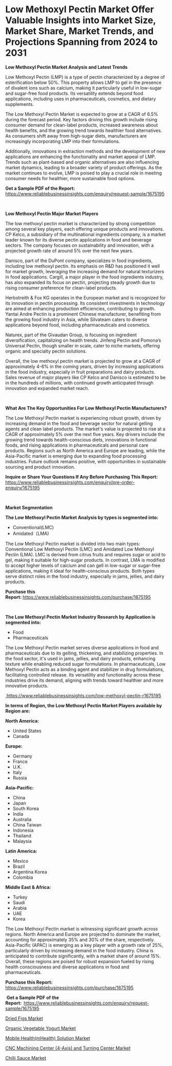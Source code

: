 <p><h1>Low Methoxyl Pectin Market Offer Valuable Insights into Market Size, Market Share, Market Trends, and Projections Spanning from 2024 to 2031</h1></p><p><strong>Low Methoxyl Pectin Market Analysis and Latest Trends</strong></p>
<p><p>Low Methoxyl Pectin (LMP) is a type of pectin characterized by a degree of esterification below 50%. This property allows LMP to gel in the presence of divalent ions such as calcium, making it particularly useful in low-sugar and sugar-free food products. Its versatility extends beyond food applications, including uses in pharmaceuticals, cosmetics, and dietary supplements. </p><p>The Low Methoxyl Pectin Market is expected to grow at a CAGR of 6.5% during the forecast period. Key factors driving this growth include rising consumer demand for clean-label products, increased awareness about health benefits, and the growing trend towards healthier food alternatives. As consumers shift away from high-sugar diets, manufacturers are increasingly incorporating LMP into their formulations. </p><p>Additionally, innovations in extraction methods and the development of new applications are enhancing the functionality and market appeal of LMP. Trends such as plant-based and organic alternatives are also influencing market dynamics, leading to a broader variety of product offerings. As the market continues to evolve, LMP is poised to play a crucial role in meeting consumer needs for healthier, more sustainable food options.</p></p>
<p><strong>Get a Sample PDF of the Report:&nbsp;</strong> <a href="https://www.reliablebusinessinsights.com/enquiry/request-sample/1675195?utm_campaign=57&utm_medium=2&utm_source=Github&utm_content=ia&utm_term=10102024&utm_id=low-methoxyl-pectin">https://www.reliablebusinessinsights.com/enquiry/request-sample/1675195</a></p>
<p>&nbsp;</p>
<p><strong>Low Methoxyl Pectin Major Market Players</strong></p>
<p><p>The low methoxyl pectin market is characterized by strong competition among several key players, each offering unique products and innovations. CP Kelco, a subsidiary of the multinational ingredients company, is a market leader known for its diverse pectin applications in food and beverage sectors. The company focuses on sustainability and innovation, with a projected growth rate of around 5% over the next few years.</p><p>Danisco, part of the DuPont company, specializes in food ingredients, including low methoxyl pectin. Its emphasis on R&D has positioned it well for market growth, leveraging the increasing demand for natural texturizers in food applications. Cargill, a major player in the food ingredients industry, has also expanded its focus on pectin, projecting steady growth due to rising consumer preference for clean-label products.</p><p>Herbstreith & Fox KG operates in the European market and is recognized for its innovation in pectin processing. Its consistent investments in technology are aimed at enhancing production efficiencies, contributing to growth. Yantai Andre Pectin is a prominent Chinese manufacturer, benefiting from the growing food industry in Asia, while Silvateam caters to diverse applications beyond food, including pharmaceuticals and cosmetics.</p><p>Naturex, part of the Givaudan Group, is focusing on ingredient diversification, capitalizing on health trends. Jinfeng Pectin and Pomona’s Universal Pectin, though smaller in scale, cater to niche markets, offering organic and specialty pectin solutions.</p><p>Overall, the low methoxyl pectin market is projected to grow at a CAGR of approximately 4-6% in the coming years, driven by increasing applications in the food industry, especially in fruit preparations and dairy products. Sales revenue of major players like CP Kelco and Danisco is estimated to be in the hundreds of millions, with continued growth anticipated through innovation and expanded market reach.</p></p>
<p>&nbsp;</p>
<p><strong>What Are The Key Opportunities For Low Methoxyl Pectin Manufacturers?</strong></p>
<p><p>The Low Methoxyl Pectin market is experiencing robust growth, driven by increasing demand in the food and beverage sector for natural gelling agents and clean label products. The market's value is projected to rise at a CAGR of approximately 5% over the next five years. Key drivers include the growing trend towards health-conscious diets, innovations in functional foods, and rising applications in pharmaceuticals and personal care products. Regions such as North America and Europe are leading, while the Asia-Pacific market is emerging due to expanding food processing industries. Future outlook remains positive, with opportunities in sustainable sourcing and product innovation.</p></p>
<p><strong>Inquire or Share Your Questions If Any Before Purchasing This Report:</strong> <a href="https://www.reliablebusinessinsights.com/enquiry/pre-order-enquiry/1675195?utm_campaign=57&utm_medium=2&utm_source=Github&utm_content=ia&utm_term=10102024&utm_id=low-methoxyl-pectin">https://www.reliablebusinessinsights.com/enquiry/pre-order-enquiry/1675195</a></p>
<p>&nbsp;</p>
<p><strong>Market Segmentation</strong></p>
<p><strong>The Low Methoxyl Pectin Market Analysis by types is segmented into:</strong></p>
<p><ul><li>Conventional(LMC)</li><li>Amidated（LMA)</li></ul></p>
<p><p>The Low Methoxyl Pectin market is divided into two main types: Conventional Low Methoxyl Pectin (LMC) and Amidated Low Methoxyl Pectin (LMA). LMC is derived from citrus fruits and requires sugar or acid to gel, making it suitable for high-sugar products. In contrast, LMA is modified to accept higher levels of calcium and can gell in low-sugar or sugar-free applications, making it ideal for health-conscious products. Both types serve distinct roles in the food industry, especially in jams, jellies, and dairy products.</p></p>
<p><strong>Purchase this Report:&nbsp;</strong><a href="https://www.reliablebusinessinsights.com/purchase/1675195?utm_campaign=57&utm_medium=2&utm_source=Github&utm_content=ia&utm_term=10102024&utm_id=low-methoxyl-pectin">https://www.reliablebusinessinsights.com/purchase/1675195</a></p>
<p>&nbsp;</p>
<p><strong>The Low Methoxyl Pectin Market Industry Research by Application is segmented into:</strong></p>
<p><ul><li>Food</li><li>Pharmaceuticals</li></ul></p>
<p><p>The Low Methoxyl Pectin market serves diverse applications in food and pharmaceuticals due to its gelling, thickening, and stabilizing properties. In the food sector, it's used in jams, jellies, and dairy products, enhancing texture while enabling reduced sugar formulations. In pharmaceuticals, Low Methoxyl Pectin acts as a binding agent and stabilizer in drug formulations, facilitating controlled release. Its versatility and functionality across these industries drive its demand, aligning with trends toward healthier and more innovative products.</p></p>
<p><a href="https://www.reliablebusinessinsights.com/low-methoxyl-pectin-r1675195?utm_campaign=57&utm_medium=2&utm_source=Github&utm_content=ia&utm_term=10102024&utm_id=low-methoxyl-pectin">&nbsp;https://www.reliablebusinessinsights.com/low-methoxyl-pectin-r1675195</a></p>
<p><strong>In terms of Region, the Low Methoxyl Pectin Market Players available by Region are:</strong></p>
<p>
    <p> <strong> North America: </strong>
        <ul>
            <li>United States</li>
            <li>Canada</li>
        </ul>
        </p> 
    <p> <strong> Europe: </strong>
        <ul>
            <li>Germany</li>
            <li>France</li>
            <li>U.K.</li>
            <li>Italy</li>
            <li>Russia</li>
        </ul>
        </p> 
    <p> <strong> Asia-Pacific: </strong>
        <ul>
            <li>China</li>
            <li>Japan</li>
            <li>South Korea</li>
            <li>India</li>
            <li>Australia</li>
            <li>China Taiwan</li>
            <li>Indonesia</li>
            <li>Thailand</li>
            <li>Malaysia</li>
        </ul>
        </p> 
    <p> <strong> Latin America: </strong>
        <ul>
            <li>Mexico</li>
            <li>Brazil</li>
            <li>Argentina Korea</li>
            <li>Colombia</li>
        </ul>
        </p> 
    <p> <strong> Middle East & Africa: </strong>
        <ul>
            <li>Turkey</li>
            <li>Saudi</li>
            <li>Arabia</li>
            <li>UAE</li>
            <li>Korea</li>
        </ul>
    </p>
    </p>
<p><p>The Low Methoxyl Pectin market is witnessing significant growth across regions. North America and Europe are projected to dominate the market, accounting for approximately 35% and 30% of the share, respectively. Asia-Pacific (APAC) is emerging as a key player with a growth rate of 25%, particularly driven by increasing demand in the food industry. China is anticipated to contribute significantly, with a market share of around 15%. Overall, these regions are poised for robust expansion fueled by rising health consciousness and diverse applications in food and pharmaceuticals.</p></p>
<p><strong>Purchase this Report: </strong><a href="https://www.reliablebusinessinsights.com/purchase/1675195?utm_campaign=57&utm_medium=2&utm_source=Github&utm_content=ia&utm_term=10102024&utm_id=low-methoxyl-pectin">https://www.reliablebusinessinsights.com/purchase/1675195</a></p>
<p>&nbsp;<strong>Get a Sample PDF of the Report:&nbsp;&nbsp;</strong><a href="https://www.reliablebusinessinsights.com/enquiry/request-sample/1675195?utm_campaign=57&utm_medium=2&utm_source=Github&utm_content=ia&utm_term=10102024&utm_id=low-methoxyl-pectin">https://www.reliablebusinessinsights.com/enquiry/request-sample/1675195</a></p>
<p><strong></strong></p>
<p><p><a href="https://issuu.com/reportprime-2/docs/dried-figs-market-size-2030.pptx_331dbc3ddcd7fa?utm_campaign=57&utm_medium=2&utm_source=Github&utm_content=ia&utm_term=10102024&utm_id=low-methoxyl-pectin">Dried Figs Market</a></p><p><a href="https://github.com/am6lascuyler/Market-Research-Report-List-1/blob/main/organic-vegetable-yogurt-market.md?utm_campaign=57&utm_medium=2&utm_source=Github&utm_content=ia&utm_term=10102024&utm_id=low-methoxyl-pectin">Organic Vegetable Yogurt Market</a></p><p><a href="https://www.linkedin.com/pulse/mobile-healthmhealth-solution-market-global-regional-analysis-3gwnc?utm_campaign=57&utm_medium=2&utm_source=Github&utm_content=ia&utm_term=10102024&utm_id=low-methoxyl-pectin">Mobile Health(mHealth) Solution Market</a></p><p><a href="https://www.linkedin.com/pulse/future-trajectory-cnc-machining-center-4-axis-turning-kaire?utm_campaign=57&utm_medium=2&utm_source=Github&utm_content=ia&utm_term=10102024&utm_id=low-methoxyl-pectin">CNC Machining Center (4-Axis) and Turning Center Market</a></p><p><a href="https://issuu.com/reportprime-2/docs/chilli-sauce-market-size-2030.pptx_19aa610883edd7?utm_campaign=57&utm_medium=2&utm_source=Github&utm_content=ia&utm_term=10102024&utm_id=low-methoxyl-pectin">Chilli Sauce Market</a></p></p>
